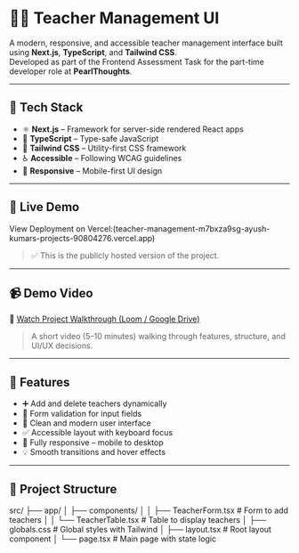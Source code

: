 # 👩‍🏫 Teacher Management UI

A modern, responsive, and accessible teacher management interface built using **Next.js**, **TypeScript**, and **Tailwind CSS**.  
Developed as part of the Frontend Assessment Task for the part-time developer role at **PearlThoughts**.

---

## 🔧 Tech Stack

- ⚛️ **Next.js** – Framework for server-side rendered React apps
- 🧠 **TypeScript** – Type-safe JavaScript
- 🎨 **Tailwind CSS** – Utility-first CSS framework
- ♿ **Accessible** – Following WCAG guidelines
- 📱 **Responsive** – Mobile-first UI design

---

## 🚀 Live Demo

View Deployment on Vercel:(teacher-management-m7bxza9sg-ayush-kumars-projects-90804276.vercel.app)

> ✅ This is the publicly hosted version of the project.

---

## 📹 Demo Video

🎥 [Watch Project Walkthrough (Loom / Google Drive)](https://your-video-link)

> A short video (5–10 minutes) walking through features, structure, and UI/UX decisions.

---

## 🧩 Features

- ➕ Add and delete teachers dynamically
- 📝 Form validation for input fields
- 🎯 Clean and modern user interface
- ✅ Accessible layout with keyboard focus
- 📱 Fully responsive – mobile to desktop
- 💡 Smooth transitions and hover effects

---

## 📁 Project Structure

src/
├── app/
│ ├── components/
│ │ ├── TeacherForm.tsx # Form to add teachers
│ │ └── TeacherTable.tsx # Table to display teachers
│ ├── globals.css # Global styles with Tailwind
│ ├── layout.tsx # Root layout component
│ └── page.tsx # Main page with state logic


